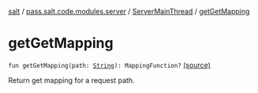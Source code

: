 [salt](../../index.md) / [pass.salt.code.modules.server](../index.md) / [ServerMainThread](index.md) / [getGetMapping](./get-get-mapping.md)

# getGetMapping

`fun getGetMapping(path: `[`String`](https://kotlinlang.org/api/latest/jvm/stdlib/kotlin/-string/index.html)`): MappingFunction?` [(source)](https://github.com/kurbaniec-tgm/salt/tree/master/code/modules/server/ServerMainThread.kt#L59)

Return get mapping for a request path.

